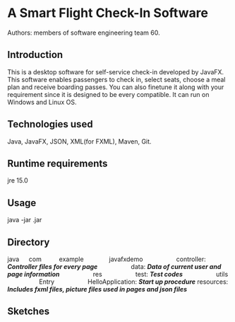 
# A Smart Flight Check-In Software

Authors: members of software engineering team 60.

## Introduction

This is a desktop software for self-service check-in developed by JavaFX. This software enables passengers to check in, select seats, choose a meal plan and receive boarding passes. You can also finetune it along with your requirement since it is designed to be every compatible. It can run on Windows and Linux OS.



## Technologies used

Java, JavaFX, JSON, XML(for FXML), Maven, Git.



## Runtime requirements

jre 15.0



## Usage

java -jar <name-of-jar>.jar


## Directory
java
&emsp; com
&emsp; &emsp; example
&emsp; &emsp; &emsp; javafxdemo
&emsp; &emsp; &emsp; &emsp; controller: ***Controller files for every page***
&emsp; &emsp; &emsp; &emsp; data: ***Data of current user and page information***
&emsp; &emsp; &emsp; &emsp;  res
&emsp; &emsp; &emsp; &emsp; test: ***Test codes***
&emsp; &emsp; &emsp; &emsp; utils
&emsp; &emsp; &emsp; &emsp; Entry
&emsp; &emsp; &emsp; &emsp; HelloApplication: ***Start up procedure***
resources: ***Includes fxml files, picture files used in pages and json files***



## Sketches